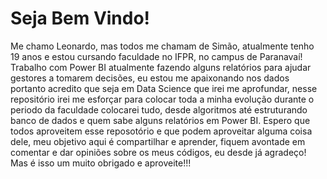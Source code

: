 # Seja Bem Vindo!

Me chamo Leonardo, mas todos me chamam de Simão, atualmente tenho 19 anos e estou cursando faculdade no IFPR, no campus de Paranavaí! Trabalho com Power BI atualmente fazendo alguns relatórios para ajudar gestores a tomarem decisões, eu estou me apaixonando nos dados portanto acredito que seja em Data Science que irei me aprofundar, nesse repositório irei me esforçar para colocar toda a minha evolução durante o periodo da faculdade colocarei tudo, desde algoritmos até estruturando banco de dados e quem sabe alguns relatórios em Power BI. Espero que todos aproveitem esse reposotório e que podem aproveitar alguma coisa dele, meu objetivo aqui é compartilhar e aprender, fiquem avontade em comentar e dar opiniões sobre os meus códigos, eu desde já agradeço! Mas é isso um muito obrigado e aproveite!!!